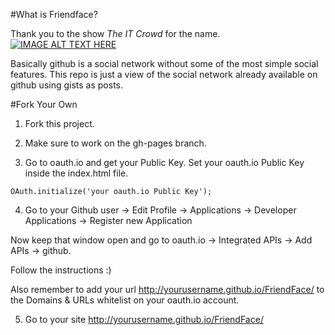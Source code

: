 #What is Friendface?

Thank you to the show *The IT Crowd* for the name.
[![IMAGE ALT TEXT HERE](http://img.youtube.com/vi/6rNgCnY1lPg/0.jpg)](http://www.youtube.com/watch?v=6rNgCnY1lPg)

Basically github is a social network without some of the most simple social features.
This repo is just a view of the social network already available on github using gists as posts.

#Fork Your Own

1) Fork this project.

2) Make sure to work on the gh-pages branch.

3) Go to oauth.io and get your Public Key.
Set your oauth.io Public Key inside the index.html file.
```
OAuth.initialize('your oauth.io Public Key');
```

4) Go to your Github user -> Edit Profile -> Applications -> Developer Applications -> Register new Application

Now keep that window open and go to oauth.io -> Integrated APIs -> Add APIs -> github.

Follow the instructions :)

Also remember to add your url http://yourusername.github.io/FriendFace/ to the Domains & URLs whitelist on your oauth.io account.

5) Go to your site http://yourusername.github.io/FriendFace/